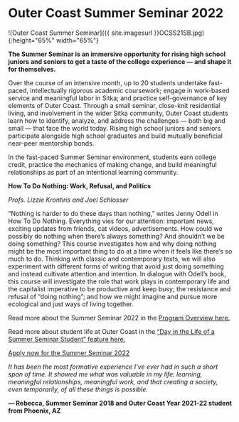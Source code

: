 # Outer Coast Summer Seminar 2022

<!-- This inserts the image -->
![Outer Coast Summer Seminar]({{ site.imagesurl }}OCSS21SB.jpg){:height="65%" width="65%"}

**The Summer Seminar is an immersive opportunity for rising high school juniors and seniors to get a taste of the college experience — and shape it for themselves.**

Over the course of an intensive month, up to 20 students undertake fast-paced, intellectually rigorous academic coursework; engage in work-based service and meaningful labor in Sitka; and practice self-governance of key elements of Outer Coast. Through a small seminar, close-knit residential living, and involvement in the wider Sitka community, Outer Coast students learn how to identify, analyze, and address the challenges — both big and small — that face the world today. Rising high school juniors and seniors participate alongside high school graduates and build mutually beneficial near-peer mentorship bonds. 

In the fast-paced Summer Seminar environment, students earn college credit, practice the mechanics of making change, and build meaningful relationships as part of an intentional learning community. 

**How To Do Nothing: Work, Refusal, and Politics**

*Profs. Lizzie Krontiris and Joel Schlosser*

“Nothing is harder to do these days than nothing,” writes Jenny Odell in How To Do Nothing. Everything vies for our attention: important news, exciting updates from friends, cat videos, advertisements. How could we possibly do nothing when there’s always something? And shouldn’t we be doing something? This course investigates how and why doing nothing might be the most important thing to do at a time when it feels like there’s so much to do. Thinking with classic and contemporary texts, we will also experiment with different forms of writing that avoid just doing something and instead cultivate attention and intention. In dialogue with Odell’s book, this course will investigate the role that work plays in contemporary life and the capitalist imperative to be productive and keep busy; the resistance and refusal of “doing nothing”; and how we might imagine and pursue more ecological and just ways of living together.

Read more about the Summer Seminar 2022 in the [Program Overview here.](https://docs.google.com/document/d/1DsIOOm24KI2uV8v_MtxF8bGk5l8VVIG1b0u4BgJdycg/edit?usp=sharing)

Read more about student life at Outer Coast in the [“Day in the Life of a Summer Seminar Student” feature here.](https://mailchi.mp/2150ea1f950c/a-day-in-the-life-of-an-outer-coast-student?e=[UNIQID])

[Apply now for the Summer Seminar 2022](https://airtable.com/shrfaAnBNcffMwWc2)

*It has been the most formative experience I’ve ever had in such a short span of time. It showed me what was valuable in my life: learning, meaningful relationships, meaningful work, and that creating a society, even temporarily, of all these things is possible.*

**— Rebecca, Summer Seminar 2018 and Outer Coast Year 2021-22 student from Phoenix, AZ**
